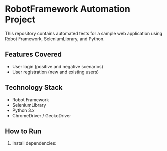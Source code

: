 # RobotFramework Automation Project

This repository contains automated tests for a sample web application using Robot Framework, SeleniumLibrary, and Python.

## Features Covered
- User login (positive and negative scenarios)
- User registration (new and existing users)

## Technology Stack
- Robot Framework
- SeleniumLibrary
- Python 3.x
- ChromeDriver / GeckoDriver

## How to Run
1. Install dependencies:
